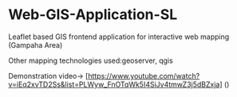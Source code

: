 # Web-GIS-Application-SL
Leaflet based GIS frontend application for interactive web mapping
(Gampaha Area)

Other mapping technologies used:geoserver, qgis

Demonstration video-> [https://www.youtube.com/watch?v=iEq2xvTD2Ss&list=PLWyw_FnOTqWk5I4SiJv4tmwZ3j5dBZxja] ()
